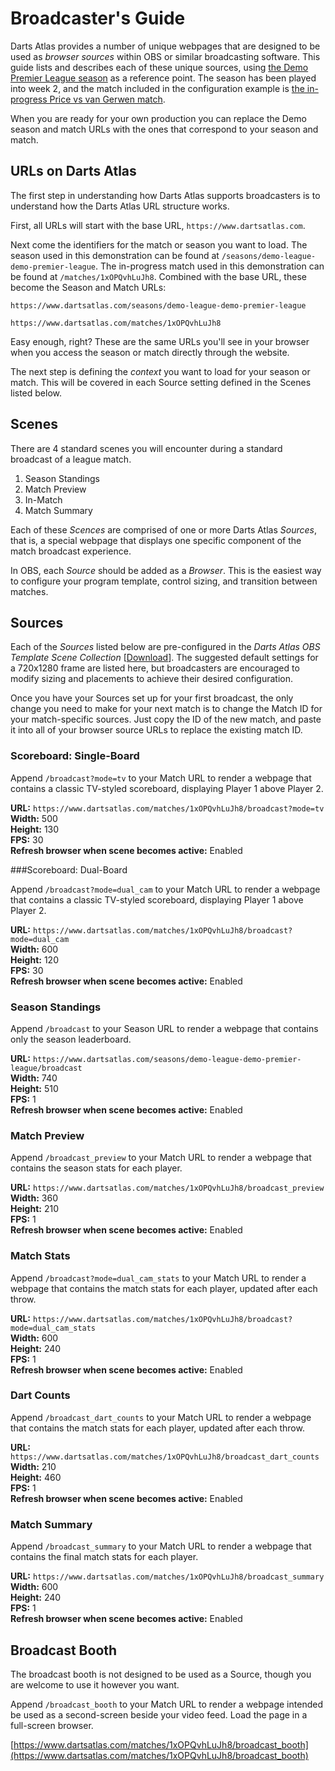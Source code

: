 # Broadcaster's Guide

Darts Atlas provides a number of unique webpages that are designed to be used as _browser sources_ within OBS or similar broadcasting software. This guide lists and describes each of these unique sources, using [the Demo Premier League season](https://www.dartsatlas.com/seasons/demo-league-demo-premier-league) as a reference point. The season has been played into week 2, and the match included in the configuration example is [the in-progress Price vs van Gerwen match](https://www.dartsatlas.com/matches/1xOPQvhLuJh8).

When you are ready for your own production you can replace the Demo season and match URLs with the ones that correspond to your season and match.

## URLs on Darts Atlas

The first step in understanding how Darts Atlas supports broadcasters is to understand how the Darts Atlas URL structure works.

First, all URLs will start with the base URL, `https://www.dartsatlas.com`.

Next come the identifiers for the match or season you want to load. The season used in this demonstration can be found at `/seasons/demo-league-demo-premier-league`. The in-progress match used in this demonstration can be found at `/matches/1xOPQvhLuJh8`. Combined with the base URL, these become the Season and Match URLs:  

```
https://www.dartsatlas.com/seasons/demo-league-demo-premier-league

https://www.dartsatlas.com/matches/1xOPQvhLuJh8
```

Easy enough, right? These are the same URLs you'll see in your browser when you access the season or match directly through the website.

The next step is defining the _context_ you want to load for your season or match. This will be covered in each Source setting defined in the Scenes listed below.


## Scenes

There are 4 standard scenes you will encounter during a standard broadcast of a league match.

1. Season Standings
2. Match Preview
3. In-Match
4. Match Summary

Each of these _Scences_ are comprised of one or more Darts Atlas _Sources_, that is, a special webpage that displays one specific component of the match broadcast experience.

In OBS, each *Source* should be added as a _Browser_. This is the easiest way to configure your program template, control sizing, and transition between matches.

## Sources

Each of the *Sources* listed below are pre-configured in the *Darts Atlas OBS Template Scene Collection* [[Download](google.com)]. The suggested default settings for a 720x1280 frame are listed here, but broadcasters are encouraged to modify sizing and placements to achieve their desired configuration.

Once you have your Sources set up for your first broadcast, the only change you need to make for your next match is to change the Match ID for your match-specific sources. Just copy the ID of the new match, and paste it into all of your browser source URLs to replace the existing match ID.

### Scoreboard: Single-Board

Append `/broadcast?mode=tv` to your Match URL to render a webpage that contains a classic TV-styled scoreboard, displaying Player 1 above Player 2.

**URL:** `https://www.dartsatlas.com/matches/1xOPQvhLuJh8/broadcast?mode=tv`  
**Width:** 500  
**Height:** 130  
**FPS:** 30  
**Refresh browser when scene becomes active:** Enabled

###Scoreboard: Dual-Board

Append `/broadcast?mode=dual_cam` to your Match URL to render a webpage that contains a classic TV-styled scoreboard, displaying Player 1 above Player 2.

**URL:** `https://www.dartsatlas.com/matches/1xOPQvhLuJh8/broadcast?mode=dual_cam`  
**Width:** 600  
**Height:** 120  
**FPS:** 30  
**Refresh browser when scene becomes active:** Enabled

### Season Standings

Append `/broadcast` to your Season URL to render a webpage that contains only the season leaderboard.

**URL:** `https://www.dartsatlas.com/seasons/demo-league-demo-premier-league/broadcast`  
**Width:** 740  
**Height:** 510  
**FPS:** 1  
**Refresh browser when scene becomes active:** Enabled

### Match Preview

Append `/broadcast_preview` to your Match URL to render a webpage that contains the season stats for each player.

**URL:** `https://www.dartsatlas.com/matches/1xOPQvhLuJh8/broadcast_preview`  
**Width:** 360  
**Height:** 210  
**FPS:** 1  
**Refresh browser when scene becomes active:** Enabled

### Match Stats

Append `/broadcast?mode=dual_cam_stats` to your Match URL to render a webpage that contains the match stats for each player, updated after each throw.

**URL:** `https://www.dartsatlas.com/matches/1xOPQvhLuJh8/broadcast?mode=dual_cam_stats`  
**Width:** 600  
**Height:** 240  
**FPS:** 1  
**Refresh browser when scene becomes active:** Enabled

### Dart Counts

Append `/broadcast_dart_counts` to your Match URL to render a webpage that contains the match stats for each player, updated after each throw.

**URL:** `https://www.dartsatlas.com/matches/1xOPQvhLuJh8/broadcast_dart_counts`  
**Width:** 210  
**Height:** 460  
**FPS:** 1  
**Refresh browser when scene becomes active:** Enabled

### Match Summary

Append `/broadcast_summary` to your Match URL to render a webpage that contains the final match stats for each player.

**URL:** `https://www.dartsatlas.com/matches/1xOPQvhLuJh8/broadcast_summary`  
**Width:** 600  
**Height:** 240  
**FPS:** 1  
**Refresh browser when scene becomes active:** Enabled

## Broadcast Booth

The broadcast booth is not designed to be used as a Source, though you are welcome to use it however you want.

Append `/broadcast_booth` to your Match URL to render a webpage intended be used as a second-screen beside your video feed. Load the page in a full-screen browser.

[https://www.dartsatlas.com/matches/1xOPQvhLuJh8/broadcast_booth](https://www.dartsatlas.com/matches/1xOPQvhLuJh8/broadcast_booth)

